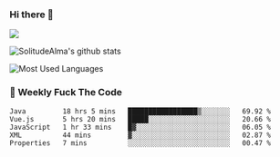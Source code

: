 ### Hi there 👋

<p>
  <a href="https://count.getloli.com/"><img src="https://count.getloli.com/get/@:solitudealma"></a>
</p>

![SolitudeAlma's github stats](https://github-readme-stats.vercel.app/api?username=solitudealma&show_icons=true&theme=radical)

![Most Used Languages](https://github-readme-stats.vercel.app/api/top-langs/?username=solitudealma&layout=compact&hide_border=true&theme=dark)
<!-- ![visitors](https://visitor-badge.glitch.me/badge?page_id=solitudealma.solitudealma.id) -->


### :dart: Weekly Fuck The Code

<!--START_SECTION:waka-->
```text
Java         18 hrs 5 mins   █████████████████▒░░░░░░░   69.92 % 
Vue.js       5 hrs 20 mins   █████░░░░░░░░░░░░░░░░░░░░   20.66 % 
JavaScript   1 hr 33 mins    █▓░░░░░░░░░░░░░░░░░░░░░░░   06.05 % 
XML          44 mins         ▓░░░░░░░░░░░░░░░░░░░░░░░░   02.87 % 
Properties   7 mins          ░░░░░░░░░░░░░░░░░░░░░░░░░   00.47 % 
```
<!--END_SECTION:waka-->
